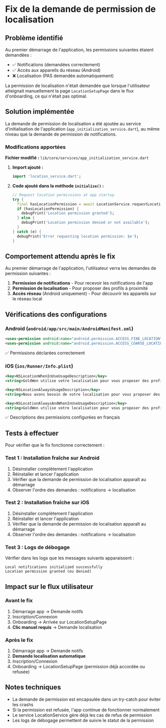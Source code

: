 # Fix de la demande de permission de localisation

## Problème identifié

Au premier démarrage de l'application, les permissions suivantes étaient demandées :
- ✅ Notifications (demandées correctement)
- ✅ Accès aux appareils du réseau (Android)
- ❌ Localisation (PAS demandée automatiquement)

La permission de localisation n'était demandée que lorsque l'utilisateur atteignait manuellement la page `LocationSetupPage` dans le flux d'onboarding, ce qui n'était pas optimal.

## Solution implémentée

La demande de permission de localisation a été ajoutée au service d'initialisation de l'application (`app_initialization_service.dart`), au même niveau que la demande de permission de notifications.

### Modifications apportées

**Fichier modifié :** `lib/core/services/app_initialization_service.dart`

1. **Import ajouté :**
   ```dart
   import 'location_service.dart';
   ```

2. **Code ajouté dans la méthode `initialize()` :**
   ```dart
   // Request location permissions at app startup
   try {
     final hasLocationPermission = await LocationService.requestLocationAccess();
     if (hasLocationPermission) {
       debugPrint('Location permission granted');
     } else {
       debugPrint('Location permission denied or not available');
     }
   } catch (e) {
     debugPrint('Error requesting location permission: $e');
   }
   ```

## Comportement attendu après le fix

Au premier démarrage de l'application, l'utilisateur verra les demandes de permission suivantes :

1. **Permission de notifications** - Pour recevoir les notifications de l'app
2. **Permission de localisation** - Pour proposer des profils à proximité
3. **Accès réseau** (Android uniquement) - Pour découvrir les appareils sur le réseau local

## Vérifications des configurations

### Android (`android/app/src/main/AndroidManifest.xml`)
```xml
<uses-permission android:name="android.permission.ACCESS_FINE_LOCATION" />
<uses-permission android:name="android.permission.ACCESS_COARSE_LOCATION" />
```
✅ Permissions déclarées correctement

### iOS (`ios/Runner/Info.plist`)
```xml
<key>NSLocationWhenInUseUsageDescription</key>
<string>GoldWen utilise votre localisation pour vous proposer des profils compatibles dans votre région et améliorer votre expérience de matching.</string>

<key>NSLocationAlwaysUsageDescription</key>
<string>Nous avons besoin de votre localisation pour vous proposer des profils à proximité.</string>

<key>NSLocationAlwaysAndWhenInUseUsageDescription</key>
<string>GoldWen utilise votre localisation pour vous proposer des profils compatibles dans votre région et améliorer votre expérience de matching.</string>
```
✅ Descriptions des permissions configurées en français

## Tests à effectuer

Pour vérifier que le fix fonctionne correctement :

### Test 1 : Installation fraîche sur Android
1. Désinstaller complètement l'application
2. Réinstaller et lancer l'application
3. Vérifier que la demande de permission de localisation apparaît au démarrage
4. Observer l'ordre des demandes : notifications → localisation

### Test 2 : Installation fraîche sur iOS
1. Désinstaller complètement l'application
2. Réinstaller et lancer l'application
3. Vérifier que la demande de permission de localisation apparaît au démarrage
4. Observer l'ordre des demandes : notifications → localisation

### Test 3 : Logs de débogage
Vérifier dans les logs que les messages suivants apparaissent :
```
Local notifications initialized successfully
Location permission granted (ou denied)
```

## Impact sur le flux utilisateur

### Avant le fix
1. Démarrage app → Demande notifs
2. Inscription/Connexion
3. Onboarding → Arrivée sur LocationSetupPage
4. **Clic manuel requis** → Demande localisation

### Après le fix
1. Démarrage app → Demande notifs
2. **Demande localisation automatique**
3. Inscription/Connexion
4. Onboarding → LocationSetupPage (permission déjà accordée ou refusée)

## Notes techniques

- La demande de permission est encapsulée dans un try-catch pour éviter les crashs
- Si la permission est refusée, l'app continue de fonctionner normalement
- Le service LocationService gère déjà les cas de refus de permission
- Les logs de débogage permettent de suivre le statut de la permission
